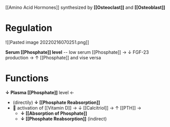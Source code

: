 [[Amino Acid Hormones]] synthesized by **[[Osteoclast]]** and **[[Osteoblast]]**

# Regulation

![[Pasted image 20220216070251.png]]

**Serum [[Phosphate]] level** -- low serum [[Phosphate]] → ↓ FGF-23 production → ↑ [[Phosphate]] and vise versa

# Functions
**↓ Plasma [[Phosphate]]** level ←
- (directily) **↓ [[Phosphate Reabsorption]]**
-  activation of [[Vitamin D]] → ↓ [[Calcitriol]] → ↑ [[PTH]] → 
	- **↓ [[Absorption of Phosphate]]**
	- **↓ [[Phosphate Reabsorption]]** (indirect)